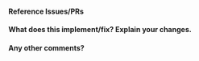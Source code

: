 <!--
Thanks for contributing a pull request! Please ensure you have taken a look at
the contribution guidelines: https://github.com/schuderer/mllaunchpad/blob/master/CONTRIBUTING.rst
-->

#### Reference Issues/PRs
<!--
Example: Fixes #1234. See also #3456.
Please use keywords (e.g., Fixes) to create link to the issues or pull requests
you resolved, so that they will automatically be closed when your pull request
is merged. See https://github.com/blog/1506-closing-issues-via-pull-requests
-->


#### What does this implement/fix? Explain your changes.


#### Any other comments?


<!--
Please be aware that we are a loose team of volunteers so patience is
necessary; assistance handling other issues is very welcome. We value
all user contributions, no matter how minor they are. If we are slow to
review, either the pull request needs some benchmarking, tinkering,
convincing, etc. or more likely the reviewers are simply busy. In either
case, we ask for your understanding during the review process.

Thanks for contributing!
-->
